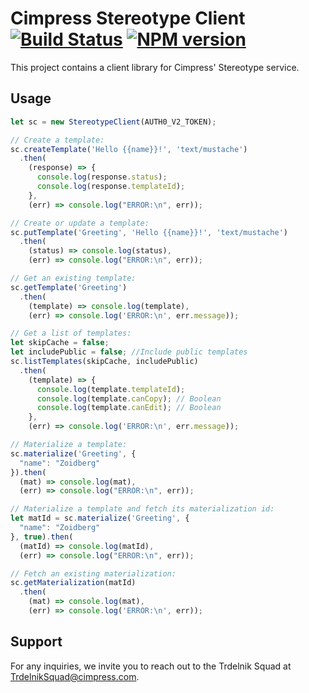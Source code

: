 # Cimpress Stereotype Client [![Build Status](https://travis-ci.org/Cimpress/stereotype-client.svg?branch=master)](https://travis-ci.org/Cimpress/stereotype-client) [![NPM version](https://img.shields.io/npm/v/stereotype-client.svg)](https://www.npmjs.com/package/stereotype-client)


This project contains a client library for Cimpress' Stereotype service.

## Usage

```javascript
let sc = new StereotypeClient(AUTH0_V2_TOKEN);

// Create a template:
sc.createTemplate('Hello {{name}}!', 'text/mustache')
  .then(
    (response) => {
      console.log(response.status);
      console.log(response.templateId);
    },
    (err) => console.log("ERROR:\n", err));

// Create or update a template:
sc.putTemplate('Greeting', 'Hello {{name}}!', 'text/mustache')
  .then(
    (status) => console.log(status),
    (err) => console.log("ERROR:\n", err));

// Get an existing template:
sc.getTemplate('Greeting')
  .then(
    (template) => console.log(template),
    (err) => console.log('ERROR:\n', err.message));

// Get a list of templates:
let skipCache = false;
let includePublic = false; //Include public templates
sc.listTemplates(skipCache, includePublic)
  .then(
    (template) => {
      console.log(template.templateId);
      console.log(template.canCopy); // Boolean
      console.log(template.canEdit); // Boolean
    },
    (err) => console.log('ERROR:\n', err.message));

// Materialize a template:
sc.materialize('Greeting', {
  "name": "Zoidberg"
}).then(
  (mat) => console.log(mat),
  (err) => console.log("ERROR:\n", err));

// Materialize a template and fetch its materialization id:
let matId = sc.materialize('Greeting', {
  "name": "Zoidberg"
}, true).then(
  (matId) => console.log(matId),
  (err) => console.log("ERROR:\n", err));

// Fetch an existing materialization:
sc.getMaterialization(matId)
  .then(
    (mat) => console.log(mat),
    (err) => console.log('ERROR:\n', err));
```

## Support

For any inquiries, we invite you to reach out to the Trdelnik Squad at TrdelnikSquad@cimpress.com.
